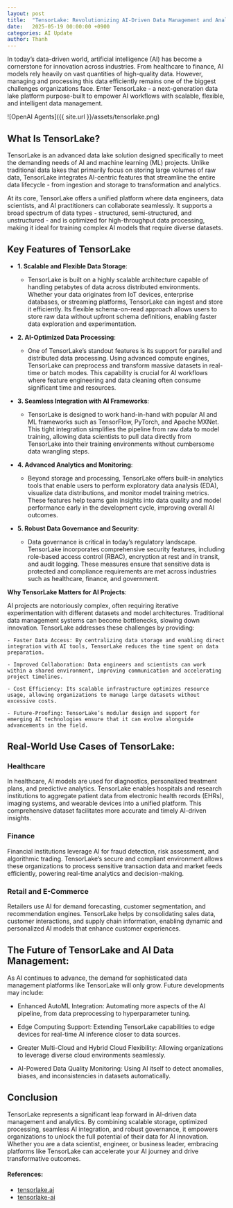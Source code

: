 ```yaml
---
layout: post
title:  "TensorLake: Revolutionizing AI-Driven Data Management and Analytics"
date:   2025-05-19 00:00:00 +0900
categories: AI Update
author: Thanh
---
```


In today’s data-driven world, artificial intelligence (AI) has become a cornerstone for innovation across industries. From healthcare to finance, AI models rely heavily on vast quantities of high-quality data. However, managing and processing this data efficiently remains one of the biggest challenges organizations face. Enter TensorLake - a next-generation data lake platform purpose-built to empower AI workflows with scalable, flexible, and intelligent data management.


![OpenAI Agents]({{ site.url }}/assets/tensorlake.png)

## **What Is TensorLake?**

TensorLake is an advanced data lake solution designed specifically to meet the demanding needs of AI and machine learning (ML) projects. Unlike traditional data lakes that primarily focus on storing large volumes of raw data, TensorLake integrates AI-centric features that streamline the entire data lifecycle - from ingestion and storage to transformation and analytics.

At its core, TensorLake offers a unified platform where data engineers, data scientists, and AI practitioners can collaborate seamlessly. It supports a broad spectrum of data types - structured, semi-structured, and unstructured - and is optimized for high-throughput data processing, making it ideal for training complex AI models that require diverse datasets.


## **Key Features of TensorLake**

- **1. Scalable and Flexible Data Storage**: 

    - TensorLake is built on a highly scalable architecture capable of handling petabytes of data across distributed environments. Whether your data originates from IoT devices, enterprise databases, or streaming platforms, TensorLake can ingest and store it efficiently. Its flexible schema-on-read approach allows users to store raw data without upfront schema definitions, enabling faster data exploration and experimentation.


- **2. AI-Optimized Data Processing**: 

    - One of TensorLake’s standout features is its support for parallel and distributed data processing. Using advanced compute engines, TensorLake can preprocess and transform massive datasets in real-time or batch modes. This capability is crucial for AI workflows where feature engineering and data cleaning often consume significant time and resources.


- **3. Seamless Integration with AI Frameworks**:

    - TensorLake is designed to work hand-in-hand with popular AI and ML frameworks such as TensorFlow, PyTorch, and Apache MXNet. This tight integration simplifies the pipeline from raw data to model training, allowing data scientists to pull data directly from TensorLake into their training environments without cumbersome data wrangling steps.


- **4. Advanced Analytics and Monitoring**:

    - Beyond storage and processing, TensorLake offers built-in analytics tools that enable users to perform exploratory data analysis (EDA), visualize data distributions, and monitor model training metrics. These features help teams gain insights into data quality and model performance early in the development cycle, improving overall AI outcomes.


- **5. Robust Data Governance and Security**:

    - Data governance is critical in today’s regulatory landscape. TensorLake incorporates comprehensive security features, including role-based access control (RBAC), encryption at rest and in transit, and audit logging. These measures ensure that sensitive data is protected and compliance requirements are met across industries such as healthcare, finance, and government.


**Why TensorLake Matters for AI Projects**:

AI projects are notoriously complex, often requiring iterative experimentation with different datasets and model architectures. Traditional data management systems can become bottlenecks, slowing down innovation. TensorLake addresses these challenges by providing:

    - Faster Data Access: By centralizing data storage and enabling direct integration with AI tools, TensorLake reduces the time spent on data preparation.

    - Improved Collaboration: Data engineers and scientists can work within a shared environment, improving communication and accelerating project timelines.

    - Cost Efficiency: Its scalable infrastructure optimizes resource usage, allowing organizations to manage large datasets without excessive costs.

    - Future-Proofing: TensorLake’s modular design and support for emerging AI technologies ensure that it can evolve alongside advancements in the field.


## **Real-World Use Cases of TensorLake**:

### Healthcare

In healthcare, AI models are used for diagnostics, personalized treatment plans, and predictive analytics. TensorLake enables hospitals and research institutions to aggregate patient data from electronic health records (EHRs), imaging systems, and wearable devices into a unified platform. This comprehensive dataset facilitates more accurate and timely AI-driven insights.

### Finance

Financial institutions leverage AI for fraud detection, risk assessment, and algorithmic trading. TensorLake’s secure and compliant environment allows these organizations to process sensitive transaction data and market feeds efficiently, powering real-time analytics and decision-making.

### Retail and E-Commerce

Retailers use AI for demand forecasting, customer segmentation, and recommendation engines. TensorLake helps by consolidating sales data, customer interactions, and supply chain information, enabling dynamic and personalized AI models that enhance customer experiences.


## **The Future of TensorLake and AI Data Management**:

As AI continues to advance, the demand for sophisticated data management platforms like TensorLake will only grow. Future developments may include:

- Enhanced AutoML Integration: Automating more aspects of the AI pipeline, from data preprocessing to hyperparameter tuning.

- Edge Computing Support: Extending TensorLake capabilities to edge devices for real-time AI inference closer to data sources.

- Greater Multi-Cloud and Hybrid Cloud Flexibility: Allowing organizations to leverage diverse cloud environments seamlessly.

- AI-Powered Data Quality Monitoring: Using AI itself to detect anomalies, biases, and inconsistencies in datasets automatically.


## **Conclusion**


TensorLake represents a significant leap forward in AI-driven data management and analytics. By combining scalable storage, optimized processing, seamless AI integration, and robust governance, it empowers organizations to unlock the full potential of their data for AI innovation. Whether you are a data scientist, engineer, or business leader, embracing platforms like TensorLake can accelerate your AI journey and drive transformative outcomes.


#### References:
- [tensorlake.ai](https://www.tensorlake.ai/)
- [tensorlake-ai](https://www.plugandplaytechcenter.com/startup/tensorlake-ai)
